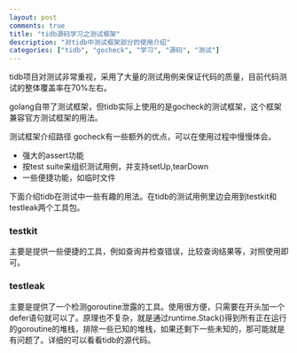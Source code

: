 ```yaml
---
layout: post
comments: true
title: "tidb源码学习之测试框架"
description: "对tidb中测试框架部分的使用介绍"
categories: ["tidb", "gocheck", "学习", "源码", "测试"]
---
```


tidb项目对测试非常重视，采用了大量的测试用例来保证代码的质量，目前代码测试的整体覆盖率在70%左右。

golang自带了测试框架，但tidb实际上使用的是gocheck的测试框架，这个框架兼容官方测试框架的用法。

测试框架介绍路径 
gocheck有一些额外的优点，可以在使用过程中慢慢体会。

- 强大的assert功能
- 按test suite来组织测试用例，并支持setUp,tearDown
- 一些便捷功能，如临时文件

下面介绍tidb在测试中一些有趣的用法。在tidb的测试用例里边会用到testkit和testleak两个工具包。

### testkit

主要是提供一些便捷的工具，例如查询并检查错误，比较查询结果等，对照使用即可。

### testleak

主要是提供了一个检测goroutine泄露的工具。使用很方便，只需要在开头加一个defer语句就可以了。原理也不复杂，就是通过runtime.Stack()得到所有正在运行的goroutine的堆栈，排除一些已知的堆栈，如果还剩下一些未知的，那可能就是有问题了。详细的可以看看tidb的源代码。
